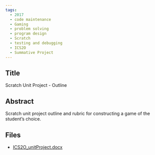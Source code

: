 ```yaml
---
tags:
  - 2017
  - code maintenance
  - Gaming
  - problem solving
  - program design
  - Scratch
  - testing and debugging
  - ICS2O
  - Summative Project
---
```

    
## Title

Scratch Unit Project - Outline

## Abstract

Scratch unit project outline and rubric for constructing a game of the student’s choice.

## Files

- [ICS2O_unitProject.docx](resources/2017/Matthew_Zoratti/ICS2O_unitProject.docx)

